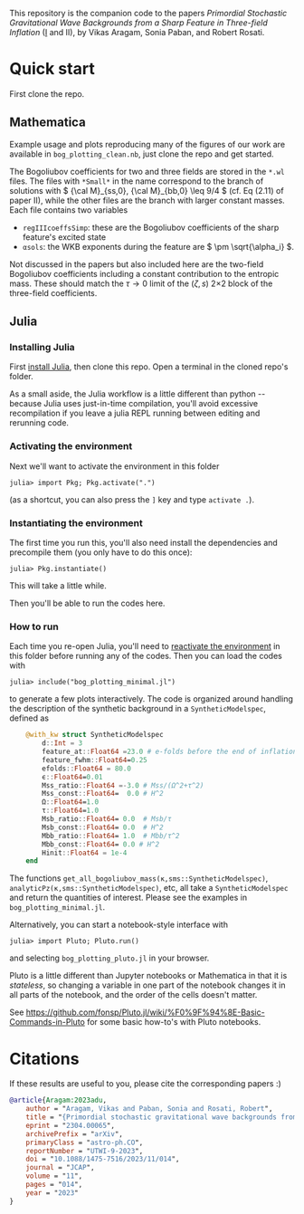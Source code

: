 This repository is the companion code to the papers *Primordial Stochastic Gravitational Wave Backgrounds from a Sharp Feature in Three-field Inflation* ([I](https://arxiv.org/abs/2304.00065) and II), by Vikas Aragam, Sonia Paban, and Robert Rosati.


# Quick start

First clone the repo.

## Mathematica

Example usage and plots reproducing many of the figures of our work are available in `bog_plotting_clean.nb`, just clone the repo and get started.

The Bogoliubov coefficients for two and three fields are stored in the `*.wl` files. The files with `*Small*` in the name correspond to the branch of solutions with $` {\cal M}_{ss,0}, {\cal M}_{bb,0} \leq 9/4 `$ (cf. Eq (2.11) of paper II), while the other files are the branch with larger constant masses. Each file contains two variables

  - `regIIIcoeffsSimp`: these are the Bogoliubov coefficients of the sharp feature's excited state
  - `αsols`: the WKB exponents during the feature are $` \pm \sqrt{\alpha_i} `$.

Not discussed in the papers but also included here are the two-field Bogoliubov coefficients including a constant contribution to the entropic mass. These should match the $` \tau \rightarrow 0 `$ limit of the $`(\zeta, s)`$ 2$`\times`$2 block of the three-field coefficients.

## Julia


### Installing Julia

First [install Julia](https://julialang.org/downloads/), then clone this repo.
Open a terminal in the cloned repo's folder.

As a small aside, the Julia workflow is a little different than python -- because Julia uses just-in-time compilation, you'll avoid excessive recompilation if you leave a julia REPL running between editing and rerunning code.

### Activating the environment

Next we'll want to activate the environment in this folder
```julia-repl
julia> import Pkg; Pkg.activate(".")
```
(as a shortcut, you can also press the `]` key and type `activate .`).

### Instantiating the environment
The first time you run this, you'll also need install the dependencies and precompile them (you only have to do this once):
```julia-repl
julia> Pkg.instantiate()
```
This will take a little while.

Then you'll be able to run the codes here.

### How to run
Each time you re-open Julia, you'll need to [reactivate the environment](#activating-the-environment) in this folder before running any of the codes.
Then you can load the codes with

```julia-repl
julia> include("bog_plotting_minimal.jl")
```
to generate a few plots interactively.
The code is organized around handling the description of the synthetic background in a `SyntheticModelspec`, defined as
```julia
	@with_kw struct SyntheticModelspec
		d::Int = 3
		feature_at::Float64 =23.0 # e-folds before the end of inflation
		feature_fwhm::Float64=0.25
		efolds::Float64 = 80.0
		ϵ::Float64=0.01
		Mss_ratio::Float64 =-3.0 # Mss/(Ω^2+τ^2)
		Mss_const::Float64=  0.0 # H^2
		Ω::Float64=1.0
		τ::Float64=1.0
		Msb_ratio::Float64= 0.0  # Msb/τ
		Msb_const::Float64= 0.0  # H^2
		Mbb_ratio::Float64= 1.0  # Mbb/τ^2
		Mbb_const::Float64= 0.0 # H^2
		Hinit::Float64 = 1e-4
	end
```
The functions `get_all_bogoliubov_mass(κ,sms::SyntheticModelspec)`, `analyticPz(κ,sms::SyntheticModelspec)`, etc, all take a `SyntheticModelspec` and return the quantities of interest. Please see the examples in `bog_plotting_minimal.jl`.

Alternatively, you can start a notebook-style interface with
```julia-repl
julia> import Pluto; Pluto.run()
```
and selecting `bog_plotting_pluto.jl` in your browser.

Pluto is a little different than Jupyter notebooks or Mathematica in that it is *stateless*, so changing a variable in one part of the notebook changes it in all parts of the notebook, and the order of the cells doesn't matter.

See https://github.com/fonsp/Pluto.jl/wiki/%F0%9F%94%8E-Basic-Commands-in-Pluto for some basic how-to's with Pluto notebooks.

# Citations
If these results are useful to you, please cite the corresponding papers :)

```bibtex
@article{Aragam:2023adu,
    author = "Aragam, Vikas and Paban, Sonia and Rosati, Robert",
    title = "{Primordial stochastic gravitational wave backgrounds from a sharp feature in three-field inflation. Part~I. The radiation era}",
    eprint = "2304.00065",
    archivePrefix = "arXiv",
    primaryClass = "astro-ph.CO",
    reportNumber = "UTWI-9-2023",
    doi = "10.1088/1475-7516/2023/11/014",
    journal = "JCAP",
    volume = "11",
    pages = "014",
    year = "2023"
}
```
